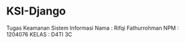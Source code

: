 # KSI-Django
Tugas Keamanan Sistem Informasi
Nama  : Rifqi Fathurrohman
NPM   : 1204076
KELAS : D4TI 3C
